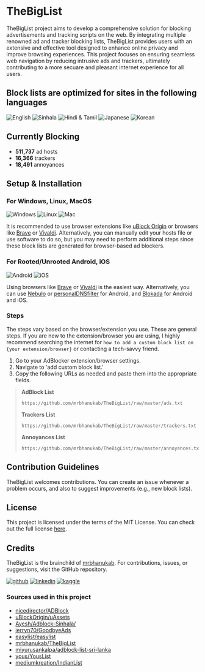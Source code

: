 # TheBigList

TheBigList project aims to develop a comprehensive solution for blocking advertisements and tracking scripts on the web. By integrating multiple renowned ad and tracker blocking lists, TheBigList provides users with an extensive and effective tool designed to enhance online privacy and improve browsing experiences. This project focuses on ensuring seamless web navigation by reducing intrusive ads and trackers, ultimately contributing to a more secuare and pleasant internet experience for all users.

## Block lists are optimized for sites in the following languages

![English](https://img.shields.io/badge/English-CE1124?style=for-the-badge)
![Sinhala](https://img.shields.io/badge/🇱🇰%20Sinhala-8D153A?style=for-the-badge)
![Hindi & Tamil](https://img.shields.io/badge/🇮🇳%20Hindi%20&%20Tamil-046A38?style=for-the-badge)
![Japanese](https://img.shields.io/badge/🇯🇵%20Japanese-BC002D?style=for-the-badge)
![Korean](https://img.shields.io/badge/🇰🇷%20Korean-0F64CD?style=for-the-badge)

## Currently Blocking

- **511,737** ad hosts
- **16,366** trackers
- **18,491** annoyances

## Setup & Installation

### For Windows, Linux, MacOS

![Windows](https://img.shields.io/badge/Windows-0078D6?style=for-the-badge&logo=windows&logoColor=white) ![Linux](https://img.shields.io/badge/Linux-FCC624?style=for-the-badge&logo=linux&logoColor=black) ![Mac](https://img.shields.io/badge/mac%20os-000000?style=for-the-badge&logo=apple&logoColor=white)

It is recommended to use browser extensions like [uBlock Origin](https://ublockorigin.com) or browsers like [Brave](https://brave.com) or [Vivaldi](https://vivaldi.com). Alternatively, you can manually edit your hosts file or use software to do so, but you may need to perform additional steps since these block lists are generated for browser-based ad blockers.

### For Rooted/Unrooted Android, iOS

![Android](https://img.shields.io/badge/Android-78C257?style=for-the-badge&logo=android&logoColor=white) ![iOS](https://img.shields.io/badge/iOS-000000?style=for-the-badge&logo=ios&logoColor=white)

Using browsers like [Brave](https://brave.com) or [Vivaldi](https://vivaldi.com) is the easiest way. Alternatively, you can use [Nebulo](https://play.google.com/store/apps/details?id=com.frostnerd.smokescreen&hl=en&pli=1) or [personalDNSfilter](https://play.google.com/store/apps/details?id=dnsfilter.android&hl=en) for Android, and [Blokada](https://blokada.org) for Android and iOS.

### Steps

The steps vary based on the browser/extension you use. These are general steps. If you are new to the extension/browser you are using, I highly recommend searching the internet for `how to add a custom block list on {your extension/browser}` or contacting a tech-savvy friend.

1. Go to your AdBlocker extension/browser settings.
2. Navigate to 'add custom block list.'
3. Copy the following URLs as needed and paste them into the appropriate fields.

>**AdBlock List**
>
>```url
>https://github.com/mrbhanukab/TheBigList/raw/master/ads.txt
>```
>
>**Trackers List**
>
>```url
>https://github.com/mrbhanukab/TheBigList/raw/master/trackers.txt
>```
>
>**Annoyances List**
>
>```url
>https://github.com/mrbhanukab/TheBigList/raw/master/annoyances.txt
>```

## Contribution Guidelines

TheBigList welcomes contributions. You can create an issue whenever a problem occurs, and also to suggest improvements (e.g., new block lists).

## License

This project is licensed under the terms of the MIT License. You can check out the full license [here](https://github.com/mrbhanukab/TheBigList/blob/main/LICENSE).

## Credits

TheBigList is the brainchild of [mrbhanukab](https://github.com/mrbhanukab). For contributions, issues, or suggestions, visit the GitHub repository.

[![github](https://img.shields.io/badge/GitHub-100000?style=for-the-badge&logo=github&logoColor=white)](https://github.com/mrbhanukab)
[![linkedin](https://img.shields.io/badge/LinkedIn-0077B5?style=for-the-badge&logo=linkedin&logoColor=white)](https://www.linkedin.com/in/bhanuka-bandara-8a209420a)
[![kaggle](https://img.shields.io/badge/Kaggle-20BEFF?style=for-the-badge&logo=Kaggle&logoColor=white)](https://www.kaggle.com/bhanukabandara)

### Sources used in this project
- [nicedirector/ADBlock](https://github.com/nicedirector/ADBlock)
- [uBlockOrigin/uAssets](https://github.com/uBlockOrigin/uAssets)
- [Ayesh/Adblock-Sinhala/](https://github.com/Ayesh/Adblock-Sinhala/)
- [jerryn70/GoodbyeAds](https://github.com/jerryn70/GoodbyeAds)
- [easylist/easylist](https://github.com/easylist/easylist)
- [mrbhanukab/TheBigList](https://github.com/mrbhanukab/TheBigList)
- [miyurusankalpa/adblock-list-sri-lanka](https://github.com/miyurusankalpa/adblock-list-sri-lanka)
- [yous/YousList](https://github.com/yous/YousList)
- [mediumkreation/IndianList](https://github.com/mediumkreation/IndianList)